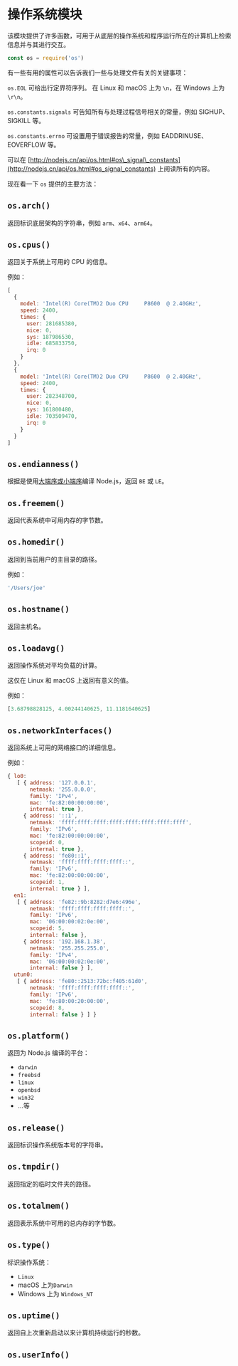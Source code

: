 # 操作系统模块

该模块提供了许多函数，可用于从底层的操作系统和程序运行所在的计算机上检索信息并与其进行交互。

```javascript
const os = require('os')
```

有一些有用的属性可以告诉我们一些与处理文件有关的关键事项：

`os.EOL` 可给出行定界符序列。 在 Linux 和 macOS 上为 `\n`，在 Windows 上为 `\r\n`。

`os.constants.signals` 可告知所有与处理过程信号相关的常量，例如 SIGHUP、SIGKILL 等。

`os.constants.errno` 可设置用于错误报告的常量，例如 EADDRINUSE、EOVERFLOW 等。

可以在 [http://nodejs.cn/api/os.html#os\_signal\_constants](http://nodejs.cn/api/os.html#os_signal_constants) 上阅读所有的内容。

现在看一下 `os` 提供的主要方法：

## `os.arch()`

返回标识底层架构的字符串，例如 `arm`、`x64`、`arm64`。

## `os.cpus()`

返回关于系统上可用的 CPU 的信息。

例如：

```javascript
[
  {
    model: 'Intel(R) Core(TM)2 Duo CPU     P8600  @ 2.40GHz',
    speed: 2400,
    times: {
      user: 281685380,
      nice: 0,
      sys: 187986530,
      idle: 685833750,
      irq: 0
    }
  },
  {
    model: 'Intel(R) Core(TM)2 Duo CPU     P8600  @ 2.40GHz',
    speed: 2400,
    times: {
      user: 282348700,
      nice: 0,
      sys: 161800480,
      idle: 703509470,
      irq: 0
    }
  }
]
```

## `os.endianness()`

根据是使用[大端序或小端序](https://en.wikipedia.org/wiki/Endianness)编译 Node.js，返回 `BE` 或 `LE`。

## `os.freemem()`

返回代表系统中可用内存的字节数。

## `os.homedir()`

返回到当前用户的主目录的路径。

例如：

```javascript
'/Users/joe'
```

## `os.hostname()`

返回主机名。

## `os.loadavg()`

返回操作系统对平均负载的计算。

这仅在 Linux 和 macOS 上返回有意义的值。

例如：

```javascript
[3.68798828125, 4.00244140625, 11.1181640625]
```

## `os.networkInterfaces()`

返回系统上可用的网络接口的详细信息。

例如：

```javascript
{ lo0:
   [ { address: '127.0.0.1',
       netmask: '255.0.0.0',
       family: 'IPv4',
       mac: 'fe:82:00:00:00:00',
       internal: true },
     { address: '::1',
       netmask: 'ffff:ffff:ffff:ffff:ffff:ffff:ffff:ffff',
       family: 'IPv6',
       mac: 'fe:82:00:00:00:00',
       scopeid: 0,
       internal: true },
     { address: 'fe80::1',
       netmask: 'ffff:ffff:ffff:ffff::',
       family: 'IPv6',
       mac: 'fe:82:00:00:00:00',
       scopeid: 1,
       internal: true } ],
  en1:
   [ { address: 'fe82::9b:8282:d7e6:496e',
       netmask: 'ffff:ffff:ffff:ffff::',
       family: 'IPv6',
       mac: '06:00:00:02:0e:00',
       scopeid: 5,
       internal: false },
     { address: '192.168.1.38',
       netmask: '255.255.255.0',
       family: 'IPv4',
       mac: '06:00:00:02:0e:00',
       internal: false } ],
  utun0:
   [ { address: 'fe80::2513:72bc:f405:61d0',
       netmask: 'ffff:ffff:ffff:ffff::',
       family: 'IPv6',
       mac: 'fe:80:00:20:00:00',
       scopeid: 8,
       internal: false } ] }
```

## `os.platform()`

返回为 Node.js 编译的平台：

- `darwin`
- `freebsd`
- `linux`
- `openbsd`
- `win32`
- ...等

## `os.release()`

返回标识操作系统版本号的字符串。

## `os.tmpdir()`

返回指定的临时文件夹的路径。

## `os.totalmem()`

返回表示系统中可用的总内存的字节数。

## `os.type()`

标识操作系统：

- `Linux`
- macOS 上为`Darwin`
- Windows 上为 `Windows_NT`

## `os.uptime()`

返回自上次重新启动以来计算机持续运行的秒数。

## `os.userInfo()`